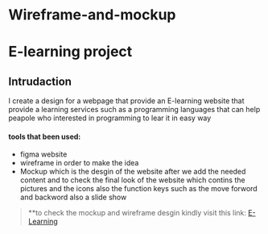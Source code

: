 # Wireframe-and-mockup
# E-learning project

## Intrudaction

I create a design for a webpage that provide an E-learning website that provide a learning services such as a programming languages that can help peapole who interested in programming to lear it in easy way

#### tools that been used:

+ figma website
+ wireframe in order to make the idea
+ Mockup which is the desgin of the website after we add the needed content and to check the final look of the website which contins the pictures and the icons also the function keys such as the move forword and backword also a slide show

>**to check the mockup and wireframe desgin kindly visit this link: [E-Learning](https://www.figma.com/file/6cJniR0UxcRhsTNYoXAoBw/E-Learning?node-id=0%3A1&t=WGwySpzQYsjOFwNs-0)

